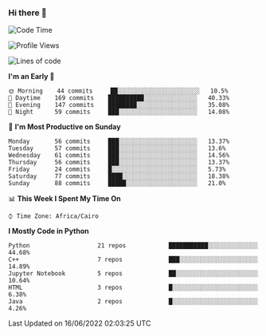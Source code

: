 ### Hi there 👋

<!--
**AMR-KELEG/AMR-KELEG** is a ✨ _special_ ✨ repository because its `README.md` (this file) appears on your GitHub profile.

Here are some ideas to get you started:

- 🔭 I’m currently working on ...
- 🌱 I’m currently learning ...
- 👯 I’m looking to collaborate on ...
- 🤔 I’m looking for help with ...
- 💬 Ask me about ...
- 📫 How to reach me: ...
- 😄 Pronouns: ...
- ⚡ Fun fact: ...
-->

<!--START_SECTION:waka-->
![Code Time](http://img.shields.io/badge/Code%20Time-0%20secs-blue)

![Profile Views](http://img.shields.io/badge/Profile%20Views-0-blue)

![Lines of code](https://img.shields.io/badge/From%20Hello%20World%20I%27ve%20Written-2%20Million%20lines%20of%20code-blue)

**I'm an Early 🐤** 

```text
🌞 Morning    44 commits     ██░░░░░░░░░░░░░░░░░░░░░░░   10.5% 
🌆 Daytime    169 commits    ██████████░░░░░░░░░░░░░░░   40.33% 
🌃 Evening    147 commits    ████████░░░░░░░░░░░░░░░░░   35.08% 
🌙 Night      59 commits     ███░░░░░░░░░░░░░░░░░░░░░░   14.08%

```
📅 **I'm Most Productive on Sunday** 

```text
Monday       56 commits     ███░░░░░░░░░░░░░░░░░░░░░░   13.37% 
Tuesday      57 commits     ███░░░░░░░░░░░░░░░░░░░░░░   13.6% 
Wednesday    61 commits     ███░░░░░░░░░░░░░░░░░░░░░░   14.56% 
Thursday     56 commits     ███░░░░░░░░░░░░░░░░░░░░░░   13.37% 
Friday       24 commits     █░░░░░░░░░░░░░░░░░░░░░░░░   5.73% 
Saturday     77 commits     ████░░░░░░░░░░░░░░░░░░░░░   18.38% 
Sunday       88 commits     █████░░░░░░░░░░░░░░░░░░░░   21.0%

```


📊 **This Week I Spent My Time On** 

```text
⌚︎ Time Zone: Africa/Cairo

```

**I Mostly Code in Python** 

```text
Python                   21 repos            ███████████░░░░░░░░░░░░░░   44.68% 
C++                      7 repos             ███░░░░░░░░░░░░░░░░░░░░░░   14.89% 
Jupyter Notebook         5 repos             ██░░░░░░░░░░░░░░░░░░░░░░░   10.64% 
HTML                     3 repos             █░░░░░░░░░░░░░░░░░░░░░░░░   6.38% 
Java                     2 repos             █░░░░░░░░░░░░░░░░░░░░░░░░   4.26%

```



 Last Updated on 16/06/2022 02:03:25 UTC
<!--END_SECTION:waka-->
